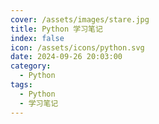 ```yaml
---
cover: /assets/images/stare.jpg
title: Python 学习笔记
index: false
icon: /assets/icons/python.svg
date: 2024-09-26 20:03:00
category:
  - Python
tags:
  - Python
  - 学习笔记
---
```


<Catalog />
